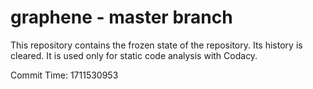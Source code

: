 # graphene - master branch

This repository contains the frozen state of the repository.
Its history is cleared. It is used only for static code
analysis with Codacy.

Commit Time: 1711530953